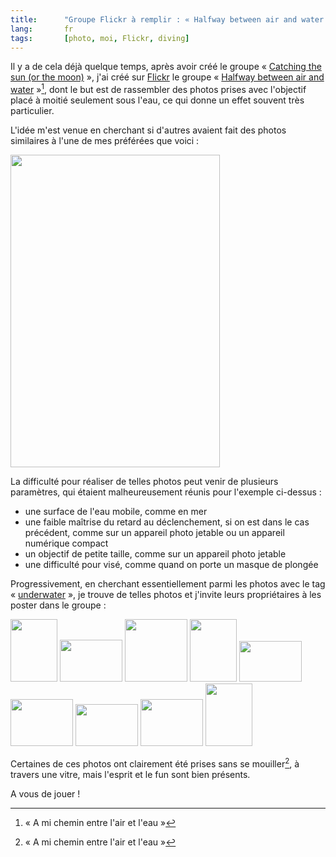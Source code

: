```yaml
---
title:      "Groupe Flickr à remplir : « Halfway between air and water »"
lang:       fr
tags:       [photo, moi, Flickr, diving]
---
```


Il y a de cela déjà quelque temps, après avoir créé le groupe « [Catching the sun (or the moon)](/2005/06/attrapez-le-soleil.html) », j'ai créé sur [Flickr](https://www.flickr.com/) le groupe « [Halfway between air and water](https://www.flickr.com/groups/halfway_air_water/) »[^1], dont le but est de rassembler des photos prises avec l'objectif placé à moitié seulement sous l'eau, ce qui donne un effet souvent très particulier.


[^1]: « A mi chemin entre l'air et l'eau »

L'idée m'est venue en cherchant si d'autres avaient fait des photos similaires à l'une de mes préférées que voici :

<a href="https://www.flickr.com/photos/nicolas-hoizey/3057318/in/set-165968/"><img src="https://static.flickr.com/1/3057318_00e187c2fd.jpg" width="335" height="500" /></a>

La difficulté pour réaliser de telles photos peut venir de plusieurs paramètres, qui étaient malheureusement réunis pour l'exemple ci-dessus :


- une surface de l'eau mobile, comme en mer
- une faible maîtrise du retard au déclenchement, si on est dans le cas précédent, comme sur un appareil photo jetable ou un appareil numérique compact
- un objectif de petite taille, comme sur un appareil photo jetable
- une difficulté pour visé, comme quand on porte un masque de plongée

Progressivement, en cherchant essentiellement parmi les photos avec le tag « [underwater](https://www.flickr.com/photos/tags/underwater/interesting/) », je trouve de telles photos et j'invite leurs propriétaires à les poster dans le groupe :

<a href="https://www.flickr.com/photos/edfladung/33942211/in/pool-halfway_air_water/"><img src="https://static.flickr.com/22/33942211_65440f27ef_t.jpg" height="100" width="75"></a>
<a href="https://www.flickr.com/photos/gliderking/73011500/in/pool-halfway_air_water/"><img src="https://static.flickr.com/20/73011500_de52c572f3_t.jpg" height="67" width="100"></a>
<a href="https://www.flickr.com/photos/14684343@N00/66884193/in/pool-halfway_air_water/"><img src="https://static.flickr.com/26/66884193_7e8e37ccf2_t.jpg" height="100" width="100"></a>
<a href="https://www.flickr.com/photos/23139253@N00/31273805/in/pool-halfway_air_water/"><img src="https://static.flickr.com/21/31273805_284b421896_t.jpg" height="100" width="75"></a>
<a href="https://www.flickr.com/photos/kelsana/42243619/in/pool-halfway_air_water/"><img src="https://static.flickr.com/28/42243619_a6952b17f5_t.jpg" height="65" width="100"></a>
<a href="https://www.flickr.com/photos/collingrady/3373184/in/pool-halfway_air_water/"><img src="https://static.flickr.com/3/3373184_f01bf60689_t.jpg" height="75" width="100"></a>
<a href="https://www.flickr.com/photos/jjay/35959562/in/pool-halfway_air_water/"><img src="https://static.flickr.com/26/35959562_1634ba8528_t.jpg" height="67" width="100"></a>
<a href="https://www.flickr.com/photos/gehrke/38604445/in/pool-halfway_air_water/"><img src="https://static.flickr.com/30/38604445_22c907d487_t.jpg" height="75" width="100"></a>
<a href="https://www.flickr.com/photos/gehrke/5377597/in/pool-halfway_air_water/"><img src="https://static.flickr.com/5/5377597_a88c1e97e2_t.jpg" height="100" width="75"></a>

Certaines de ces photos ont clairement été prises sans se mouiller[^1], à travers une vitre, mais l'esprit et le fun sont bien présents.

A vous de jouer !



[^1]: Désolé, jeu de mots laid
